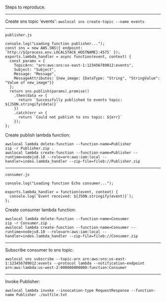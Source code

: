 Steps to reproduce.

---

Create sns topic 'events':
`awslocal sns create-topic --name events`

---
`publisher.js`
```
console.log("Loading function publisher...");
const sns = new AWS.SNS({ endpoint: `http://${process.env.LOCALSTACK_HOSTNAME}:4575` });
exports.lambda_handler = async function(event, context) {
  const params = {
    TopicArn: "arn:aws:sns:us-east-1:123456789012:events",
    Subject: "Subject",
    Message: "Message",
    MessageAttributes: {new_image: {DataType: "String", "StringValue": "Value of new_image"}}
  };
  return sns.publish(params).promise()
    .then(data => {
      return `Successfully published to events topic: ${JSON.stringify(data)}`
    })
    .catch(err => {
      return `Could not publish to sns topic: ${err}`
    });
};
```

Create publish lambda function:
```
awslocal lambda delete-function --function-name=Publisher
zip -r Publisher.zip .
awslocal lambda create-function --function-name=Publisher --runtime=nodejs8.10 --role=arn:aws:iam:local --handler=index.lambda_handler --zip-file=fileb://Publisher.zip
```
---
`consumer.js`
```
console.log("Loading function Echo consumer...");

exports.lambda_handler = function(event, context) {
  console.log(`Event received: ${JSON.stringify(event)}`);
};
```

Create consumer lambda function:
```
awslocal lambda delete-function --function-name=Consumer
zip -r Consumer.zip .
awslocal lambda create-function --function-name=Consumer --runtime=nodejs8.10 --role=arn:aws:iam:local --handler=index.lambda_handler --zip-file=fileb://Consumer.zip
```
---

Subscribe consumer to sns topic:

```
awslocal sns subscribe --topic-arn arn:aws:sns:us-east-1:123456789012:events --protocol lambda --notification-endpoint arn:aws:lambda:us-west-2:000000000000:function:Consumer
```
---

Invoke Publisher:

```
awslocal lambda invoke --invocation-type RequestResponse --function-name Publisher ./outfile.txt
```

